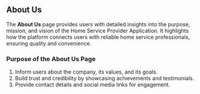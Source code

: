 ## About Us

The **About Us** page provides users with detailed insights into the purpose, mission, and vision of the Home Service Provider Application. It highlights how the platform connects users with reliable home service professionals, ensuring quality and convenience.

### Purpose of the About Us Page

1. Inform users about the company, its values, and its goals.
1. Build trust and credibility by showcasing achievements and testimonials.
1. Provide contact details and social media links for engagement.

